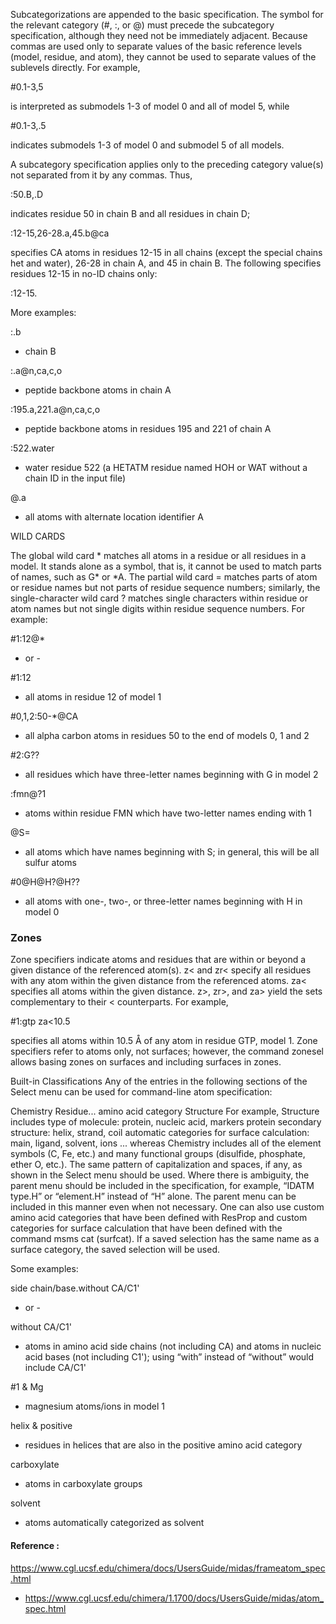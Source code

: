 
Subcategorizations are appended to the basic specification. The symbol for the relevant category (#, :, or @) must precede the subcategory specification, although they need not be immediately adjacent. Because commas are used only to separate values of the basic reference levels (model, residue, and atom), they cannot be used to separate values of the sublevels directly. For example,

#0.1-3,5

is interpreted as submodels 1-3 of model 0 and all of model 5, while

#0.1-3,.5

indicates submodels 1-3 of model 0 and submodel 5 of all models.

A subcategory specification applies only to the preceding category value(s) not separated from it by any commas. Thus,

:50.B,.D

indicates residue 50 in chain B and all residues in chain D;

:12-15,26-28.a,45.b@ca

specifies CA atoms in residues 12-15 in all chains (except the special chains het and water), 26-28 in chain A, and 45 in chain B. The following specifies residues 12-15 in no-ID chains only:

:12-15.

More examples:

:.b

- chain B

:.a@n,ca,c,o

- peptide backbone atoms in chain A

:195.a,221.a@n,ca,c,o

- peptide backbone atoms in residues 195 and 221 of chain A

:522.water

- water residue 522 (a HETATM residue named HOH or WAT without a chain ID in the input file)

@.a

- all atoms with alternate location identifier A

WILD CARDS

The global wild card * matches all atoms in a residue or all residues in a model. It stands alone as a symbol, that is, it cannot be used to match parts of names, such as G* or *A. The partial wild card = matches parts of atom or residue names but not parts of residue sequence numbers; similarly, the single-character wild card ? matches single characters within residue or atom names but not single digits within residue sequence numbers. For example:

#1:12@*

- or -

#1:12

- all atoms in residue 12 of model 1

#0,1,2:50-*@CA

- all alpha carbon atoms in residues 50 to the end of models 0, 1 and 2

#2:G??

- all residues which have three-letter names beginning with G in model 2

:fmn@?1

- atoms within residue FMN which have two-letter names ending with 1

@S=

- all atoms which have names beginning with S; in general, this will be all sulfur atoms

#0@H@H?@H??

- all atoms with one-, two-, or three-letter names beginning with H in model 0

### Zones

Zone specifiers indicate atoms and residues that are within or beyond a given distance of the referenced atom(s). z< and zr< specify all residues with any atom within the given distance from the referenced atoms. za< specifies all atoms within the given distance. z>, zr>, and za> yield the sets complementary to their < counterparts. For example,

#1:gtp za<10.5

specifies all atoms within 10.5 Å of any atom in residue GTP, model 1.
Zone specifiers refer to atoms only, not surfaces; however, the command zonesel allows basing zones on surfaces and including surfaces in zones.

Built-in Classifications
Any of the entries in the following sections of the Select menu can be used for command-line atom specification:

Chemistry
Residue... amino acid category
Structure
For example, Structure includes
type of molecule: protein, nucleic acid, markers
protein secondary structure: helix, strand, coil
automatic categories for surface calculation: main, ligand, solvent, ions
... whereas Chemistry includes all of the element symbols (C, Fe, etc.) and many functional groups (disulfide, phosphate, ether O, etc.). The same pattern of capitalization and spaces, if any, as shown in the Select menu should be used. Where there is ambiguity, the parent menu should be included in the specification, for example, “IDATM type.H” or “element.H” instead of “H” alone. The parent menu can be included in this manner even when not necessary.
One can also use custom amino acid categories that have been defined with ResProp and custom categories for surface calculation that have been defined with the command msms cat (surfcat). If a saved selection has the same name as a surface category, the saved selection will be used.

Some examples:

side chain/base.without CA/C1'

- or -

without CA/C1'

- atoms in amino acid side chains (not including CA) and atoms in nucleic acid bases (not including C1'); using “with” instead of “without” would include CA/C1'

#1 & Mg

- magnesium atoms/ions in model 1

helix & positive

- residues in helices that are also in the positive amino acid category

carboxylate

- atoms in carboxylate groups

solvent

- atoms automatically categorized as solvent


#### Reference : 

<https://www.cgl.ucsf.edu/chimera/docs/UsersGuide/midas/frameatom_spec.html>

- https://www.cgl.ucsf.edu/chimera/1.1700/docs/UsersGuide/midas/atom_spec.html

